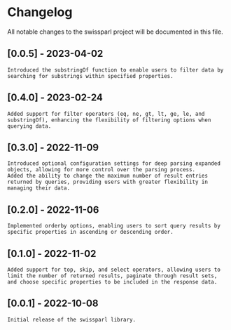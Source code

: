 # Changelog

All notable changes to the swissparl project will be documented in this file.

## [0.0.5] - 2023-04-02

    Introduced the substringOf function to enable users to filter data by searching for substrings within specified properties.

## [0.4.0] - 2023-02-24

    Added support for filter operators (eq, ne, gt, lt, ge, le, and substringOf), enhancing the flexibility of filtering options when querying data.

## [0.3.0] - 2022-11-09

    Introduced optional configuration settings for deep parsing expanded objects, allowing for more control over the parsing process.
    Added the ability to change the maximum number of result entries returned by queries, providing users with greater flexibility in managing their data.

## [0.2.0] - 2022-11-06

    Implemented orderby options, enabling users to sort query results by specific properties in ascending or descending order.

## [0.1.0] - 2022-11-02

    Added support for top, skip, and select operators, allowing users to limit the number of returned results, paginate through result sets, and choose specific properties to be included in the response data.

## [0.0.1] - 2022-10-08
    
    Initial release of the swissparl library.